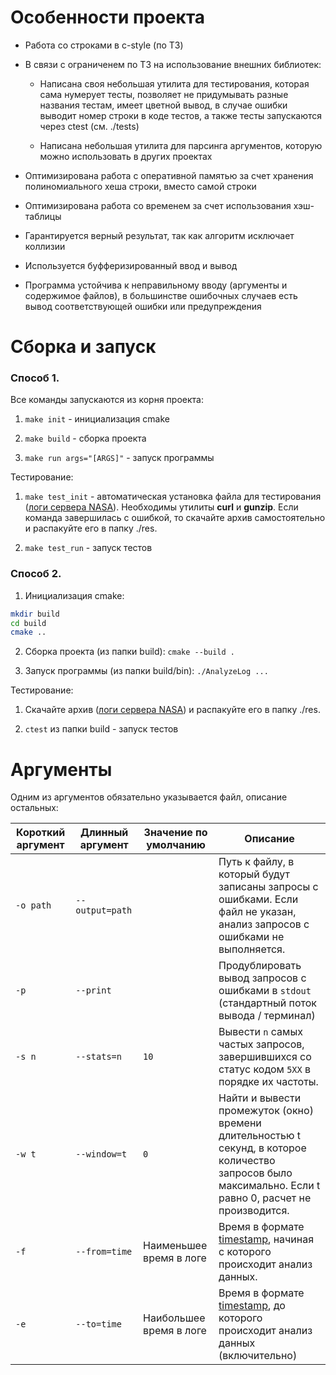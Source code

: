 # Особенности проекта

- Работа со строками в c-style (по ТЗ)

- В связи с ограниченем по ТЗ на использование внешних библиотек:

    - Написана своя небольшая утилита для тестирования, которая сама нумерует тесты, позволяет не придумывать разные названия тестам,
имеет цветной вывод, в случае ошибки выводит номер строки в коде тестов, а также тесты запускаются через ctest (см. ./tests)

    - Написана небольшая утилита для парсинга аргументов, которую можно использовать в других проектах

- Оптимизирована работа с оперативной памятью за счет хранения полиномиального хеша строки, вместо самой строки

- Оптимизирована работа со временем за счет использования хэш-таблицы

- Гарантируется верный результат, так как алгоритм исключает коллизии

- Используется буфферизированный ввод и вывод

- Программа устойчива к неправильному вводу (аргументы и содержимое файлов), в большинстве ошибочных случаев есть вывод 
соответствующей ошибки или предупреждения

# Сборка и запуск

### Способ 1.

Все команды запускаются из корня проекта:

1. `make init` - инициализация cmake

2. `make build` - сборка проекта

3. `make run args="[ARGS]"` - запуск программы

Тестирование:

1. `make test_init` - автоматическая установка файла для тестирования ([логи сервера NASA](https://drive.google.com/file/d/1jjzMocc0Rn9TqkK_51Oo93Fy78KYnm2i/view)). Необходимы утилиты **curl** и **gunzip**. Если команда завершилась с ошибкой, то скачайте архив самостоятельно и распакуйте его в папку ./res.

2. `make test_run` - запуск тестов

### Способ 2.

1. Инициализация cmake:
```sh
mkdir build
cd build
cmake ..
```

2. Сборка проекта (из папки build): `cmake --build .`

3. Запуск программы (из папки build/bin): `./AnalyzeLog ...`

Тестирование:

1. Скачайте архив ([логи сервера NASA](https://drive.google.com/file/d/1jjzMocc0Rn9TqkK_51Oo93Fy78KYnm2i/view)) и распакуйте его в папку ./res.

2. `ctest` из папки build - запуск тестов

# Аргументы
Одним из аргументов обязательно указывается файл, описание остальных:

| Короткий аргумент | Длинный аргумент  | Значение по умолчанию   | Описание |
|-------------------|-------------------|-------------------------|----------|
| `-o path`         | `--output=path`   |                         | Путь к файлу, в который будут записаны запросы с ошибками. Если файл не указан, анализ запросов с ошибками не выполняется. |
| `-p`              | `--print`         |                         | Продублировать вывод запросов с ошибками в `stdout` (стандартный поток вывода / терминал) |
| `-s n`            | `--stats=n`       | `10`                    | Вывести `n` самых частых запросов, завершившихся со статус кодом `5XX` в порядке их частоты. |
| `-w t`            | `--window=t`      | `0`                     | Найти и вывести промежуток (окно) времени длительностью t секунд, в которое количество запросов было максимально. Eсли t равно 0, расчет не производится. |
| `-f`              | `--from=time`     | Наименьшее время в логе | Время в формате [timestamp](https://www.unixtimestamp.com), начиная с которого происходит анализ данных. |
| `-е`              | `--to=time`       | Наибольшее время в логе | Время в формате [timestamp](https://www.unixtimestamp.com), до которого происходит анализ данных (включительно) |
